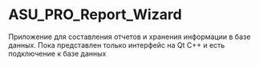 # ASU_PRO_Report_Wizard
Приложение для составления отчетов и хранения информации в базе данных. Пока представлен только интерфейс на Qt C++ и есть подключение к базе данных
